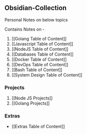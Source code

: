 ## Obsidian-Collection
Personal Notes on below topics

Contains Notes on - 
1. [[Golang Table of Content]]
2. [[Javascript Table of Content]]
3. [[NodeJS Table of Content]]
4. [[Databases Table of Content]]
5. [[Docker Table of Content]]
6. [[DevOps Table of Content]]
7. [[Bash Table of Content]]
8. [[System Design Table of Content]]

### Projects
1. [[Node JS Projects]]
2. [[Golang Projects]]

### Extras
- [[Extras Table of Content]]